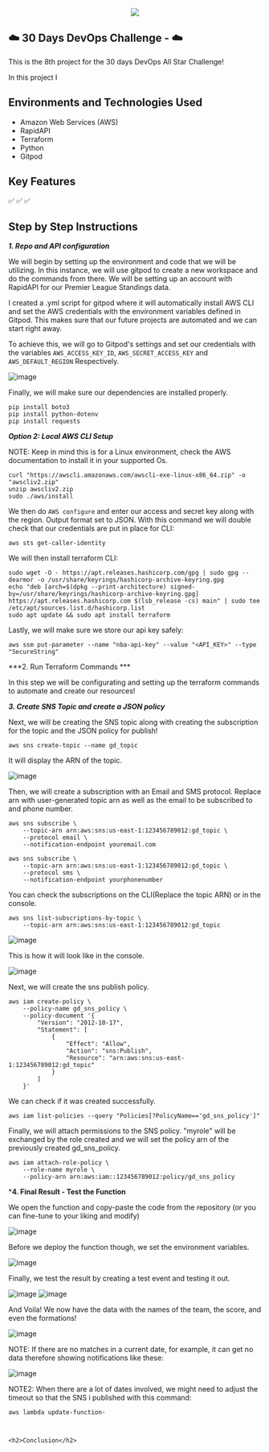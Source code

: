 <p align="center">
  <img src="assets/diagram.png" 
</p>
  
## ☁️ 30 Days DevOps Challenge -   ☁️

This is the 8th project for the 30 days DevOps All Star Challenge!

In this project I 


<h2>Environments and Technologies Used</h2>

  - Amazon Web Services (AWS)
  - RapidAPI
  - Terraform
  - Python
  - Gitpod
  



  
<h2>Key Features</h2>  

✅ 
✅ 
✅ 

<h2>Step by Step Instructions</h2>

***1. Repo and API configuration***

We will begin by setting up the environment and code that we will be utilizing. In this instance, we will use gitpod to create a new workspace and do the commands from there. We will be setting up an account with RapidAPI for our Premier League Standings data.

I created a .yml script for gitpod where it will automatically install AWS CLI and set the AWS credentials with the environment variables defined in Gitpod. This makes sure that our future projects are automated and we can start right away.

To achieve this, we will go to Gitpod's settings and set our credentials with the variables `AWS_ACCESS_KEY_ID`, `AWS_SECRET_ACCESS_KEY` and `AWS_DEFAULT_REGION` Respectively.

![image](/assets/image1.png)

Finally, we will make sure our dependencies are installed properly.

```
pip install boto3
pip install python-dotenv
pip install requests
```

***Option 2: Local AWS CLI Setup***

NOTE: Keep in mind this is for a Linux environment, check the AWS documentation to install it in your supported Os.

   ```
   curl "https://awscli.amazonaws.com/awscli-exe-linux-x86_64.zip" -o "awscliv2.zip"
unzip awscliv2.zip
sudo ./aws/install
```
We then do `AWS configure` and enter our access and secret key along with the region. Output format set to JSON. With this command we will double check that our credentials are put in place for CLI:

```
aws sts get-caller-identity
```

We will then install terraform CLI:

```
sudo wget -O - https://apt.releases.hashicorp.com/gpg | sudo gpg --dearmor -o /usr/share/keyrings/hashicorp-archive-keyring.gpg
echo "deb [arch=$(dpkg --print-architecture) signed-by=/usr/share/keyrings/hashicorp-archive-keyring.gpg] https://apt.releases.hashicorp.com $(lsb_release -cs) main" | sudo tee /etc/apt/sources.list.d/hashicorp.list
sudo apt update && sudo apt install terraform
```


Lastly, we will make sure we store our api key safely:

```
aws ssm put-parameter --name "nba-api-key" --value "<API_KEY>" --type "SecureString"
```

***2.  Run Terraform Commands ***

In this step we will be configurating and setting up the terraform commands to automate and create our resources! 


***3. Create SNS Topic and create a JSON policy***

Next, we will be creating the SNS topic along with creating the subscription for the topic and the JSON policy for publish!

```
aws sns create-topic --name gd_topic
```

It will display the ARN of the topic.

![image](/assets/image3.png)

Then, we will create a subscription with an Email and SMS protocol. Replace arn with user-generated topic arn as well as the email to be subscribed to and phone number.

```
aws sns subscribe \
    --topic-arn arn:aws:sns:us-east-1:123456789012:gd_topic \
    --protocol email \
    --notification-endpoint youremail.com
```

```
aws sns subscribe \
    --topic-arn arn:aws:sns:us-east-1:123456789012:gd_topic \
    --protocol sms \
    --notification-endpoint yourphonenumber
```
You can check the subscriptions on the CLI(Replace the topic ARN) or in the console.

```
aws sns list-subscriptions-by-topic \
    --topic-arn arn:aws:sns:us-east-1:123456789012:gd_topic

```

![image](/assets/image4.png)


This is how it will look like in the console.

![image](/assets/image5.png)

Next, we will create the sns publish policy.

```
aws iam create-policy \
    --policy-name gd_sns_policy \
    --policy-document '{
        "Version": "2012-10-17",
        "Statement": [
            {
                "Effect": "Allow",
                "Action": "sns:Publish",
                "Resource": "arn:aws:sns:us-east-1:123456789012:gd_topic"
            }
        ]
    }'
```

We can check if it was created successfully.

```
aws iam list-policies --query "Policies[?PolicyName=='gd_sns_policy']"
```

Finally, we will attach permissions to the SNS policy. "myrole" will be exchanged by the role created and we will set the policy arn of the previously created gd_sns_policy.

```
aws iam attach-role-policy \
    --role-name myrole \
    --policy-arn arn:aws:iam::123456789012:policy/gd_sns_policy
```


***4. Final Result - Test the Function**


We open the function and copy-paste the code from the repository (or you can fine-tune to your liking and modify)

![image](/assets/image7.png)

Before we deploy the function though, we set the environment variables.

![image](/assets/image7.png)

Finally, we test the result by creating a test event and testing it out.

![image](/assets/image9.png)
![image](/assets/image10.png)

And Voila! We now have the data with the names of the team, the score, and even the formations!

![image](/assets/image11.png)

NOTE: If there are no matches in a current date, for example, it can get no data therefore showing notifications like these:

![image](/assets/image12.png)

NOTE2: When there are a lot of dates involved, we might need to adjust the timeout so that the SNS i published with this command:

```
aws lambda update-function-



<h2>Conclusion</h2>


